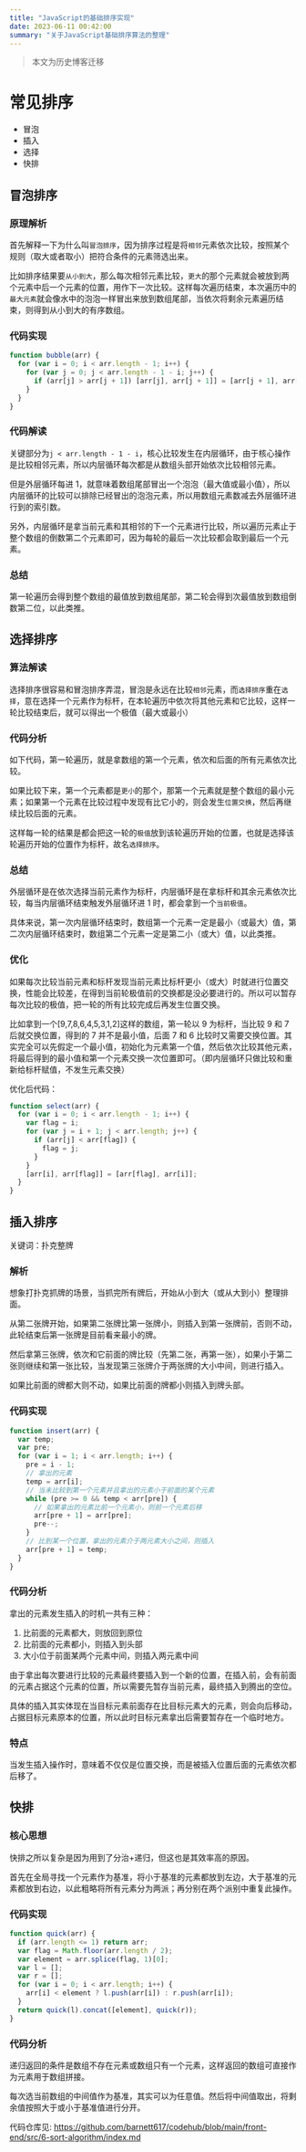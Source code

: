 ```yaml
---
title: "JavaScript的基础排序实现"
date: 2023-06-11 00:42:00
summary: "关于JavaScript基础排序算法的整理"
---
```


> 本文为历史博客迁移

# 常见排序

- 冒泡
- 插入
- 选择
- 快排

## 冒泡排序

### 原理解析

首先解释一下为什么叫`冒泡排序`，因为排序过程是将`相邻`元素依次比较，按照某个规则（取大或者取小）把符合条件的元素筛选出来。

比如排序结果要`从小到大`，那么每次相邻元素比较，`更大`的那个元素就会被放到两个元素中后一个元素的位置，用作下一次比较。这样每次遍历结束，本次遍历中的`最大元素`就会像水中的泡泡一样冒出来放到数组尾部，当依次将剩余元素遍历结束，则得到从小到大的有序数组。

### 代码实现

```js
function bubble(arr) {
  for (var i = 0; i < arr.length - 1; i++) {
    for (var j = 0; j < arr.length - 1 - i; j++) {
      if (arr[j] > arr[j + 1]) [arr[j], arr[j + 1]] = [arr[j + 1], arr[j]];
    }
  }
}
```

### 代码解读

关键部分为`j < arr.length - 1 - i`，核心比较发生在内层循环，由于核心操作是比较相邻元素，所以内层循环每次都是从数组头部开始依次比较相邻元素。

但是外层循环每进 1，就意味着数组尾部冒出一个泡泡（最大值或最小值），所以内层循环的比较可以排除已经冒出的泡泡元素，所以用数组元素数减去外层循环进行到的索引数。

另外，内层循环是拿当前元素和其相邻的下一个元素进行比较，所以遍历元素止于整个数组的倒数第二个元素即可，因为每轮的最后一次比较都会取到最后一个元素。

### 总结

第一轮遍历会得到整个数组的最值放到数组尾部，第二轮会得到次最值放到数组倒数第二位，以此类推。

## 选择排序

### 算法解读

选择排序很容易和冒泡排序弄混，冒泡是永远在比较`相邻`元素，而`选择排序`重在`选择`，意在选择一个元素作为标杆，在本轮遍历中依次将其他元素和它比较，这样一轮比较结束后，就可以得出一个极值（最大或最小）

### 代码分析

如下代码，第一轮遍历，就是拿数组的第一个元素，依次和后面的所有元素依次比较。

如果比较下来，第一个元素都是`更小`的那个，那第一个元素就是整个数组的最小元素；如果第一个元素在比较过程中发现有比它小的，则会发生`位置交换`，然后再继续比较后面的元素。

这样每一轮的结果是都会把这一轮的`极值`放到该轮遍历开始的位置，也就是选择该轮遍历开始的位置作为标杆，故名`选择排序`。

### 总结

外层循环是在依次选择当前元素作为标杆，内层循环是在拿标杆和其余元素依次比较，每当内层循环结束触发外层循环进 1 时，都会拿到一个`当前极值`。

具体来说，第一次内层循环结束时，数组第一个元素一定是最小（或最大）值，第二次内层循环结束时，数组第二个元素一定是第二小（或大）值，以此类推。

### 优化

如果每次比较当前元素和标杆发现当前元素比标杆更小（或大）时就进行位置交换，性能会比较差，在得到当前轮极值前的交换都是没必要进行的。所以可以暂存每次比较的极值，把一轮的所有比较完成后再发生位置交换。

比如拿到一个[9,7,8,6,4,5,3,1,2]这样的数组，第一轮以 9 为标杆，当比较 9 和 7 后就交换位置，得到的 7 并不是最小值，后面 7 和 6 比较时又需要交换位置。其实完全可以先假定一个最小值，初始化为元素第一个值，然后依次比较其他元素，将最后得到的最小值和第一个元素交换一次位置即可。（即内层循环只做比较和重新给标杆赋值，不发生元素交换）

优化后代码：

```js
function select(arr) {
  for (var i = 0; i < arr.length - 1; i++) {
    var flag = i;
    for (var j = i + 1; j < arr.length; j++) {
      if (arr[j] < arr[flag]) {
        flag = j;
      }
    }
    [arr[i], arr[flag]] = [arr[flag], arr[i]];
  }
}
```

## 插入排序

关键词：扑克整牌

### 解析

想象打扑克抓牌的场景，当抓完所有牌后，开始从小到大（或从大到小）整理排面。

从第二张牌开始，如果第二张牌比第一张牌小，则插入到第一张牌前，否则不动，此轮结束后第一张牌是目前看来最小的牌。

然后拿第三张牌，依次和它前面的牌比较（先第二张，再第一张），如果小于第二张则继续和第一张比较，当发现第三张牌介于两张牌的大小中间，则进行插入。

如果比前面的牌都大则不动，如果比前面的牌都小则插入到牌头部。

### 代码实现

```js
function insert(arr) {
  var temp;
  var pre;
  for (var i = 1; i < arr.length; i++) {
    pre = i - 1;
    // 拿出的元素
    temp = arr[i];
    // 当未比较到第一个元素并且拿出的元素小于前面的某个元素
    while (pre >= 0 && temp < arr[pre]) {
      // 如果拿出的元素比前一个元素小，则前一个元素后移
      arr[pre + 1] = arr[pre];
      pre--;
    }
    // 比到某一个位置，拿出的元素介于两元素大小之间，则插入
    arr[pre + 1] = temp;
  }
}
```

### 代码分析

拿出的元素发生插入的时机一共有三种：

1. 比前面的元素都大，则放回到原位
2. 比前面的元素都小，则插入到头部
3. 大小位于前面某两个元素中间，则插入两元素中间

由于拿出每次要进行比较的元素最终要插入到一个新的位置，在插入前，会有前面的元素占据这个元素的位置，所以需要先暂存当前元素，最终插入到腾出的空位。

具体的插入其实体现在当目标元素前面存在比目标元素大的元素，则会向后移动，占据目标元素原本的位置，所以此时目标元素拿出后需要暂存在一个临时地方。

### 特点

当发生插入操作时，意味着不仅仅是位置交换，而是被插入位置后面的元素依次都后移了。

## 快排

### 核心思想

快排之所以复杂是因为用到了分治+递归，但这也是其效率高的原因。

首先在全局寻找一个元素作为基准，将小于基准的元素都放到左边，大于基准的元素都放到右边，以此粗略将所有元素分为两派；再分别在两个派别中重复此操作。

### 代码实现

```js
function quick(arr) {
  if (arr.length <= 1) return arr;
  var flag = Math.floor(arr.length / 2);
  var element = arr.splice(flag, 1)[0];
  var l = [];
  var r = [];
  for (var i = 0; i < arr.length; i++) {
    arr[i] < element ? l.push(arr[i]) : r.push(arr[i]);
  }
  return quick(l).concat([element], quick(r));
}
```

### 代码分析

递归返回的条件是数组不存在元素或数组只有一个元素，这样返回的数组可直接作为元素用于数组拼接。

每次选当前数组的中间值作为基准，其实可以为任意值。然后将中间值取出，将剩余值按照大于或小于基准值进行分开。

代码仓库见: https://github.com/barnett617/codehub/blob/main/front-end/src/6-sort-algorithm/index.md